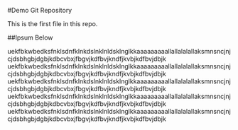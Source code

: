 #Demo Git Repository

This is the first file in this repo.

##Ipsum Below

uekfbkwbedksfnklsdnfklnkdslnklnldsklnglkkaaaaaaaaallallalalallaksmnsncjnjcjdsbhgbjdgbjkdbcvbxjfbgvjkdfbvjkndfjkvbjkdfbvjdbjk
uekfbkwbedksfnklsdnfklnkdslnklnldsklnglkkaaaaaaaaallallalalallaksmnsncjnjcjdsbhgbjdgbjkdbcvbxjfbgvjkdfbvjkndfjkvbjkdfbvjdbjk
uekfbkwbedksfnklsdnfklnkdslnklnldsklnglkkaaaaaaaaallallalalallaksmnsncjnjcjdsbhgbjdgbjkdbcvbxjfbgvjkdfbvjkndfjkvbjkdfbvjdbjk
uekfbkwbedksfnklsdnfklnkdslnklnldsklnglkkaaaaaaaaallallalalallaksmnsncjnjcjdsbhgbjdgbjkdbcvbxjfbgvjkdfbvjkndfjkvbjkdfbvjdbjk
uekfbkwbedksfnklsdnfklnkdslnklnldsklnglkkaaaaaaaaallallalalallaksmnsncjnjcjdsbhgbjdgbjkdbcvbxjfbgvjkdfbvjkndfjkvbjkdfbvjdbjk
